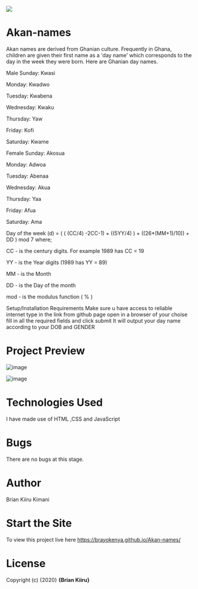 <a href="https://codeclimate.com/github/brayokenya/Akan-names/maintainability"><img src="https://api.codeclimate.com/v1/badges/2dd952493be19086691a/maintainability" /></a>

# Akan-names

Akan names are derived from Ghanian culture. Frequently in Ghana, children are given their first name as a 'day name' which corresponds to the day in the week they were born. Here are Ghanian day names.

Male
Sunday: Kwasi

Monday: Kwadwo

Tuesday: Kwabena

Wednesday: Kwaku

Thursday: Yaw

Friday: Kofi

Saturday: Kwame

Female
Sunday: Akosua

Monday: Adwoa

Tuesday: Abenaa

Wednesday: Akua

Thursday: Yaa

Friday: Afua

Saturday: Ama


Day of the week (d) = ( ( (CC/4) -2CC-1) + ((5YY/4) ) + ((26*(MM+1)/10)) + DD ) mod 7 where;

CC - is the century digits. For example 1989 has CC = 19

YY - is the Year digits (1989 has YY = 89)

MM - is the Month

DD - is the Day of the month

mod - is the modulus function ( % )

Setup/Installation Requirements
Make sure u have access to reliable internet
type in the link from github page
open in a browser of your choise
fill in all the required fields and click submit
It will output your day name according to your DOB and GENDER

# Project Preview
![image](https://user-images.githubusercontent.com/25317059/78765791-25d29d00-7991-11ea-9bb0-c8669b117ab4.png)

![image](https://user-images.githubusercontent.com/25317059/78765848-384cd680-7991-11ea-9927-0ddf0c733864.png)


# Technologies Used

I have made use of HTML ,CSS and JavaScript

# Bugs

There are no bugs at this stage.

# Author

Brian Kiiru Kimani

# Start the Site

To view this project live here https://brayokenya.github.io/Akan-names/

# License

Copyright (c) {2020} **{Brian Kiiru}**
